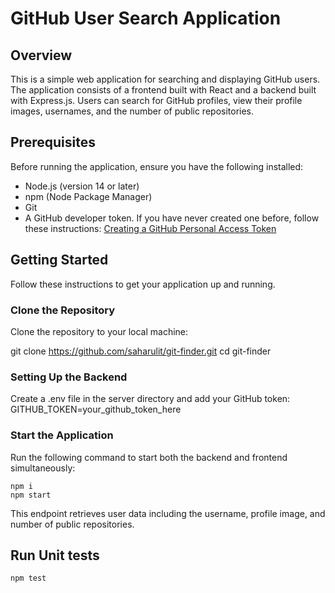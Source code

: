 # GitHub User Search Application

## Overview

This is a simple web application for searching and displaying GitHub users. The application consists of a frontend built with React and a backend built with Express.js. Users can search for GitHub profiles, view their profile images, usernames, and the number of public repositories.

## Prerequisites

Before running the application, ensure you have the following installed:

- Node.js (version 14 or later)
- npm (Node Package Manager)
- Git
- A GitHub developer token. If you have never created one before, follow these instructions: [Creating a GitHub Personal Access Token](https://docs.github.com/en/authentication/keeping-your-account-and-data-secure/managing-your-personal-access-tokens)

## Getting Started

Follow these instructions to get your application up and running.

### Clone the Repository

Clone the repository to your local machine:

git clone https://github.com/saharulit/git-finder.git
cd git-finder

### Setting Up the Backend
Create a .env file in the server directory and add your GitHub token:
GITHUB_TOKEN=your_github_token_here

### Start the Application
Run the following command to start both the backend and frontend simultaneously:

```
npm i
npm start
```
This endpoint retrieves user data including the username, profile image, and number of public repositories.

## Run Unit tests
```
npm test
```